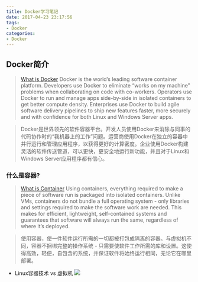```yaml
---
title: Docker学习笔记
date: 2017-04-23 23:17:56
tags:
- Docker
categories:
- Docker
---
```


## Docker简介
> [What is Docker](https://www.docker.com/what-docker)
Docker is the world’s leading software container platform. Developers use Docker to eliminate “works on my machine” problems when collaborating on code with co-workers. Operators use Docker to run and manage apps side-by-side in isolated containers to get better compute density. Enterprises use Docker to build agile software delivery pipelines to ship new features faster, more securely and with confidence for both Linux and Windows Server apps.

> Docker是世界领先的软件容器平台。开发人员使用Docker来消除与同事的代码协作时的“我机器上的工作”问题。运营商使用Docker在独立的容器中并行运行和管理应用程序，以获得更好的计算密度。企业使用Docker构建灵活的软件传送管道，可以更快，更安全地运行新功能，并且对于Linux和Windows Server应用程序都有信心。

### 什么是容器?
> [What is Container](https://www.docker.com/what-docker)
Using containers, everything required to make a piece of software run is packaged into isolated containers. Unlike VMs, containers do not bundle a full operating system - only libraries and settings required to make the software work are needed. This makes for efficient, lightweight, self-contained systems and guarantees that software will always run the same, regardless of where it’s deployed.

> 使用容器，使一件软件运行所需的一切都被打包成隔离的容器。与虚拟机不同，容器不捆绑完整的操作系统 - 只需要使软件工作所需的库和设置。这使得高效，轻便，自包含的系统，并保证软件将始终运行相同，无论它在哪里部署。

- Linux容器技术 vs 虚拟机
![](/uploads/vmvsdocker.png)
